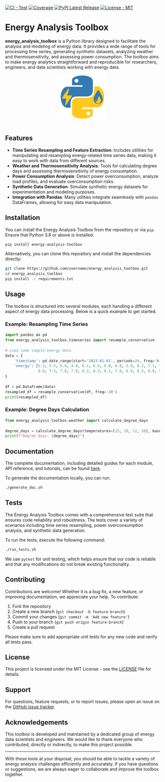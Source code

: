 [![CI - Test](https://github.com/pandas-dev/pandas/actions/workflows/unit-tests.yml/badge.svg)](https://github.com/pandas-dev/pandas/actions/workflows/unit-tests.yml)
[![Coverage](https://codecov.io/github/pandas-dev/pandas/coverage.svg?branch=main)](https://codecov.io/gh/pandas-dev/pandas)
[![PyPI Latest Release](https://img.shields.io/pypi/v/pandas.svg)](https://pypi.org/project/energy-analysis-toolbox/)
[![License - MIT](https://img.shields.io/badge/license-MIT-blue)](https://github.com/Eco-CO2/energy_analysis_toolbox/blob/main/LICENSE)

# Energy Analysis Toolbox

**energy_analysis_toolbox** is a Python library designed to facilitate the analysis and modeling of energy data. It provides a wide range of tools for processing time series, generating synthetic datasets, analyzing weather and thermosensitivity, and assessing power consumption. The toolbox aims to make energy analytics straightforward and reproducible for researchers, engineers, and data scientists working with energy data.

<div align="center">
  <a href="https://github.com/Eco-CO2/energy_analysis_toolbox">
    <img height="150px"
         src="doc/_static/logo.png"
         align="center">
  </a>
</div>
<br>

## Features

- **Time Series Resampling and Feature Extraction**: Includes utilities for manipulating and resampling energy-related time series data, making it easy to work with data from different sources.
- **Weather and Thermosensitivity Analysis**: Tools for calculating degree days and assessing thermosensitivity of energy consumption.
- **Power Consumption Analysis**: Detect power overconsumption, analyze load profiles, and evaluate overconsumption risks.
- **Synthetic Data Generation**: Simulate synthetic energy datasets for experimentation and modeling purposes.
- **Integration with Pandas**: Many utilities integrate seamlessly with `pandas` DataFrames, allowing for easy data manipulation.

## Installation

You can install the Energy Analysis Toolbox from the repository or via `pip`. Ensure that Python 3.6 or above is installed.

```sh
pip install energy-analysis-toolbox
```

Alternatively, you can clone this repository and install the dependencies directly:

```sh
git clone https://github.com/username/energy_analysis_toolbox.git
cd energy_analysis_toolbox
pip install -r requirements.txt
```

## Usage

The toolbox is structured into several modules, each handling a different aspect of energy data processing. Below is a quick example to get started.

### Example: Resampling Time Series

```python
import pandas as pd
from energy_analysis_toolbox.timeseries import resample_conservative

# Load some sample energy data
data = {
    'timestamp': pd.date_range(start='2023-01-01', periods=24, freq='H'),
    'energy': [5.2, 5.5, 5.0, 4.8, 6.1, 6.5, 6.0, 6.8, 5.9, 6.2, 7.1, 7.3,
               8.0, 7.5, 7.8, 7.9, 8.2, 8.3, 8.1, 7.6, 6.9, 6.5, 6.0, 5.8]
}

df = pd.DataFrame(data)
resampled_df = resample_conservative(df, freq='2H')
print(resampled_df)
```

### Example: Degree Days Calculation

```python
from energy_analysis_toolbox.weather import calculate_degree_days

degree_days = calculate_degree_days(temperatures=[15, 18, 12, 20], base_temperature=18)
print(f"Degree Days: {degree_days}")
```

## Documentation

The complete documentation, including detailed guides for each module, API reference, and tutorials, can be found [here](https://energy_analysis_toolbox.readthedocs.io).

To generate the documentation locally, you can run:

```sh
./generate_doc.sh
```

## Tests

The Energy Analysis Toolbox comes with a comprehensive test suite that ensures code reliability and robustness. The tests cover a variety of scenarios including time series resampling, power overconsumption analysis, and synthetic data generation.

To run the tests, execute the following command:

```sh
./run_tests.sh
```

We use `pytest` for unit testing, which helps ensure that our code is reliable and that any modifications do not break existing functionality.

## Contributing

Contributions are welcome! Whether it is a bug fix, a new feature, or improving documentation, we appreciate your help. To contribute:

1. Fork the repository
2. Create a new branch (`git checkout -b feature-branch`)
3. Commit your changes (`git commit -m 'Add new feature'`)
4. Push to your branch (`git push origin feature-branch`)
5. Create a pull request

Please make sure to add appropriate unit tests for any new code and verify all tests pass.

## License

This project is licensed under the MIT License - see the [LICENSE](LICENSE) file for details.

## Support

For questions, feature requests, or to report issues, please open an issue on the [GitHub issue tracker](https://github.com/username/energy_analysis_toolbox/issues).

## Acknowledgements

This toolbox is developed and maintained by a dedicated group of energy data scientists and engineers. We would like to thank everyone who contributed, directly or indirectly, to make this project possible.

---

With these tools at your disposal, you should be able to tackle a variety of energy analysis challenges efficiently and accurately. If you have questions or suggestions, we are always eager to collaborate and improve the toolbox together.


